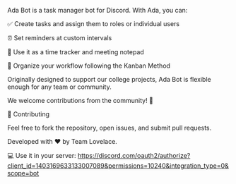 Ada Bot is a task manager bot for Discord.
With Ada, you can:

✅ Create tasks and assign them to roles or individual users

⏰ Set reminders at custom intervals

📝 Use it as a time tracker and meeting notepad

📌 Organize your workflow following the Kanban Method

Originally designed to support our college projects, Ada Bot is flexible enough for any team or community.

We welcome contributions from the community! 🚀

🤝 Contributing

Feel free to fork the repository, open issues, and submit pull requests.

Developed with ❤️ by Team Lovelace.

💻 Use it in your server:
https://discord.com/oauth2/authorize?client_id=1403169633133007089&permissions=10240&integration_type=0&scope=bot
